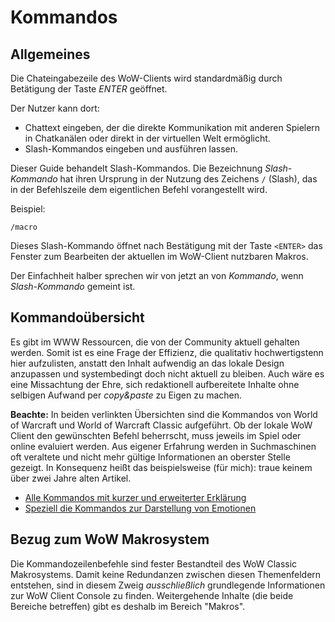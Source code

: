 # Kommandos 

## Allgemeines

Die Chateingabezeile des WoW-Clients wird standardmäßig durch Betätigung der Taste *ENTER* geöffnet.

Der Nutzer kann dort:

* Chattext eingeben, der die direkte Kommunikation mit anderen Spielern in Chatkanälen oder direkt in der virtuellen Welt ermöglicht.
* Slash-Kommandos eingeben und ausführen lassen.

Dieser Guide behandelt Slash-Kommandos.
Die Bezeichnung *Slash-Kommando* hat ihren Ursprung in der Nutzung des Zeichens `/` (Slash),
das in der Befehlszeile dem eigentlichen Befehl vorangestellt wird.

Beispiel:
```
/macro
```

Dieses Slash-Kommando öffnet nach Bestätigung mit der Taste `<ENTER>`
das Fenster zum Bearbeiten der aktuellen im WoW-Client nutzbaren Makros.

Der Einfachheit halber sprechen wir von jetzt an von *Kommando*, wenn *Slash-Kommando* gemeint ist.

## Kommandoübersicht

Es gibt im WWW Ressourcen,
die von der Community aktuell gehalten werden.
Somit ist es eine Frage der Effizienz,
die qualitativ hochwertigstenn hier aufzulisten,
anstatt den Inhalt aufwendig an das lokale Design anzupassen
und systembedingt doch nicht aktuell zu bleiben.
Auch wäre es eine Missachtung der Ehre,
sich redaktionell aufbereitete Inhalte
ohne selbigen Aufwand per _copy&paste_ zu Eigen zu machen.

**Beachte:**
In beiden verlinkten Übersichten
sind die Kommandos von World of Warcraft und World of Warcraft Classic aufgeführt.
Ob der lokale WoW Client den gewünschten Befehl beherrscht,
muss jeweils im Spiel oder online evaluiert werden.
Aus eigener Erfahrung werden in Suchmaschinen
oft veraltete und nicht mehr gültige Informationen
an oberster Stelle gezeigt.
In Konsequenz heißt das beispielsweise (für mich):
traue keinem über zwei Jahre alten Artikel.

* [Alle Kommandos mit kurzer und erweiterter Erklärung](https://wow.gamepedia.com/Macro_commands)
* [Speziell die Kommandos zur Darstellung von Emotionen](https://wow.gamepedia.com/List_of_emotes)

## Bezug zum WoW Makrosystem

Die Kommandozeilenbefehle sind fester Bestandteil des WoW Classic Makrosystems.
Damit keine Redundanzen zwischen diesen Themenfeldern entstehen,
sind in diesem Zweig
_ausschließlich_ grundlegende Informationen
zur WoW Client Console zu finden.
Weitergehende Inhalte
(die beide Bereiche betreffen)
gibt es deshalb im Bereich "Makros".
